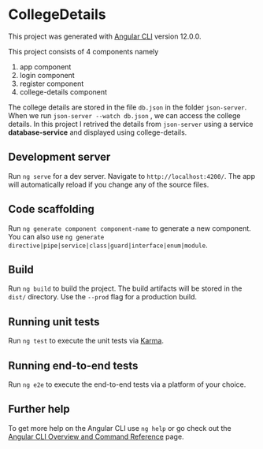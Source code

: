# CollegeDetails

This project was generated with [Angular CLI](https://github.com/angular/angular-cli) version 12.0.0.

This project consists of 4 components namely 
1) app component
2) login component
3) register component
4) college-details component

The college details are stored in the file `db.json` in the folder `json-server`. When we run `json-server --watch db.json` , we can access the college details.
In this project I retrived the details from `json-server` using a service **database-service** and displayed using college-details.

## Development server

Run `ng serve` for a dev server. Navigate to `http://localhost:4200/`. The app will automatically reload if you change any of the source files.

## Code scaffolding

Run `ng generate component component-name` to generate a new component. You can also use `ng generate directive|pipe|service|class|guard|interface|enum|module`.

## Build

Run `ng build` to build the project. The build artifacts will be stored in the `dist/` directory. Use the `--prod` flag for a production build.

## Running unit tests

Run `ng test` to execute the unit tests via [Karma](https://karma-runner.github.io).

## Running end-to-end tests

Run `ng e2e` to execute the end-to-end tests via a platform of your choice.

## Further help

To get more help on the Angular CLI use `ng help` or go check out the [Angular CLI Overview and Command Reference](https://angular.io/cli) page.
